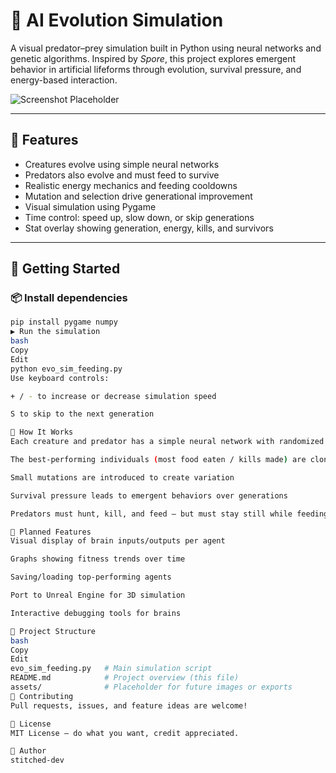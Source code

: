 # 🧬 AI Evolution Simulation

A visual predator–prey simulation built in Python using neural networks and genetic algorithms. Inspired by *Spore*, this project explores emergent behavior in artificial lifeforms through evolution, survival pressure, and energy-based interaction.

![Screenshot Placeholder](#) <!-- Replace with actual image link later -->

---

## 🧠 Features

- Creatures evolve using simple neural networks
- Predators also evolve and must feed to survive
- Realistic energy mechanics and feeding cooldowns
- Mutation and selection drive generational improvement
- Visual simulation using Pygame
- Time control: speed up, slow down, or skip generations
- Stat overlay showing generation, energy, kills, and survivors

---

## 🚀 Getting Started

### 📦 Install dependencies

```bash
pip install pygame numpy
▶️ Run the simulation
bash
Copy
Edit
python evo_sim_feeding.py
Use keyboard controls:

+ / - to increase or decrease simulation speed

S to skip to the next generation

🧬 How It Works
Each creature and predator has a simple neural network with randomized weights. Over time:

The best-performing individuals (most food eaten / kills made) are cloned

Small mutations are introduced to create variation

Survival pressure leads to emergent behaviors over generations

Predators must hunt, kill, and feed — but must stay still while feeding or risk losing their energy bonus.

🔮 Planned Features
Visual display of brain inputs/outputs per agent

Graphs showing fitness trends over time

Saving/loading top-performing agents

Port to Unreal Engine for 3D simulation

Interactive debugging tools for brains

📁 Project Structure
bash
Copy
Edit
evo_sim_feeding.py   # Main simulation script
README.md            # Project overview (this file)
assets/              # Placeholder for future images or exports
🤝 Contributing
Pull requests, issues, and feature ideas are welcome!

📜 License
MIT License — do what you want, credit appreciated.

🧠 Author
stitched-dev
